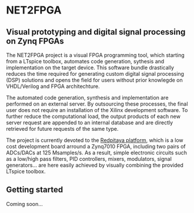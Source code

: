 # NET2FPGA
## Visual prototyping and digital signal processing on Zynq FPGAs

The NET2FPGA project is a visual FPGA programming tool, which starting from a LTspice toolbox, automates code generation, sythesis and implementation on the target device. This software bundle drastically reduces the time required for generating custom digital signal processing (DSP) solutions and opens the field for users without prior knowlegde on VHDL/Verilog and FPGA architechture. 

The automated code generation, synthesis and implementation are performed on an external server. By outsourcing these processes, the final user does not require an installation of the Xilinx development software. To further reduce the computational load, the output products of each new server request are appended to an internal database and are directly retrieved for future requests of the same type.

The project is currently devoted to the [Redpitaya platform](https://www.redpitaya.com/), which is a low cost development board arround a Zynq7010 FPGA, including two pairs of ADCs/DACs at 125 Msamples/s. As a result, simple electronic circuits such as a low/high pass filters, PID controllers, mixers, modulators, signal generators... are here easily achieved by visually combining the provided LTspice toolbox. 






## Getting started
Coming soon...



